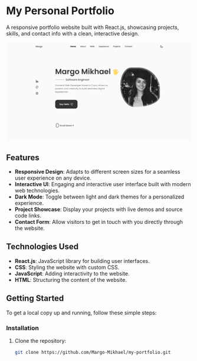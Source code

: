 # My Personal Portfolio

A responsive portfolio website built with React.js, showcasing projects, skills, and contact info with a clean, interactive design.

![Preview](./Preview.png)

## Features

- **Responsive Design**: Adapts to different screen sizes for a seamless user experience on any device.
- **Interactive UI**: Engaging and interactive user interface built with modern web technologies.
- **Dark Mode**: Toggle between light and dark themes for a personalized experience.
- **Project Showcase**: Display your projects with live demos and source code links.
- **Contact Form**: Allow visitors to get in touch with you directly through the website.

## Technologies Used

- **React.js**: JavaScript library for building user interfaces.
- **CSS**: Styling the website with custom CSS.
- **JavaScript**: Adding interactivity to the website.
- **HTML**: Structuring the content of the website.

## Getting Started

To get a local copy up and running, follow these simple steps:

### Installation

1. Clone the repository:
   ```sh
   git clone https://github.com/Margo-Mikhael/my-portfolio.git
   ```
